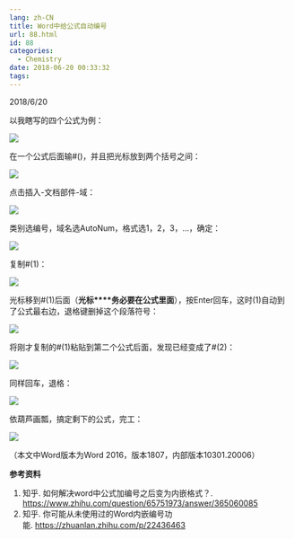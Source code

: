 ```yaml
---
lang: zh-CN
title: Word中给公式自动编号
url: 88.html
id: 88
categories:
  - Chemistry
date: 2018-06-20 00:33:32
tags:
---
```


2018/6/20

以我瞎写的四个公式为例：  

![](https://images.weserv.nl/?url=drive.google.com/uc?id=1k2LbKMgckUdhbimlXza1Lpqzbh3Fg5cN)

在一个公式后面输#()，并且把光标放到两个括号之间：

![](https://images.weserv.nl/?url=drive.google.com/uc?id=1vP8xgkwd-yaKAFynOWOnt7rQ-2EWqd_S)

点击插入-文档部件-域：

![](https://images.weserv.nl/?url=drive.google.com/uc?id=1o0cxj03yPV9KYRw7mVGWAohdqfXOf6Nr)

类别选编号，域名选AutoNum，格式选1，2，3，…，确定：  

![](https://images.weserv.nl/?url=drive.google.com/uc?id=18ZgV4M3cQevNPKC8UimY5_RmtQrRNK26)

复制#(1)：

![](https://images.weserv.nl/?url=drive.google.com/uc?id=1R1KQyzX3GKQSqDIS_nMGoUNERjGLjnsJ)

光标移到#(1)后面（**光标****务必要在公式里面**），按Enter回车，这时(1)自动到了公式最右边，退格键删掉这个段落符号：

![](https://images.weserv.nl/?url=drive.google.com/uc?id=14LPS36GYWoBnKt1WhTZYxBQH8txBs084)

将刚才复制的#(1)粘贴到第二个公式后面，发现已经变成了#(2)：

![](https://images.weserv.nl/?url=drive.google.com/uc?id=1xCZ6MomGmP5C3Qpb0x9B5PYpMNCi-eh5)

同样回车，退格：

![](https://images.weserv.nl/?url=drive.google.com/uc?id=1GMdF68ga3BGjafjN-TBMeTciWc7u58fc)

依葫芦画瓢，搞定剩下的公式，完工：

![](https://images.weserv.nl/?url=drive.google.com/uc?id=1Hq233l1o-gzdF1mgLE9OTHSs8GDzYPIG)

（本文中Word版本为Word 2016，版本1807，内部版本10301.20006）

**参考资料**

1.  知乎. 如何解决word中公式加编号之后变为内嵌格式？. https://www.zhihu.com/question/65751973/answer/365060085
2.  知乎. 你可能从未使用过的Word内嵌编号功能. https://zhuanlan.zhihu.com/p/22436463
